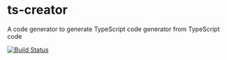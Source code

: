 # ts-creator 

A code generator to generate TypeScript code generator from TypeScript code


[![Build Status](https://travis-ci.com/HearTao/ts-creator.svg?branch=master)](https://travis-ci.com/HearTao/ts-creator)

